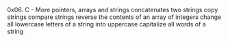 0x06. C - More pointers, arrays and strings
concatenates two strings
copy strings
compare strings
reverse the contents of an array of integers
change all lowercase letters of a string into uppercase
capitalize all words of a string

